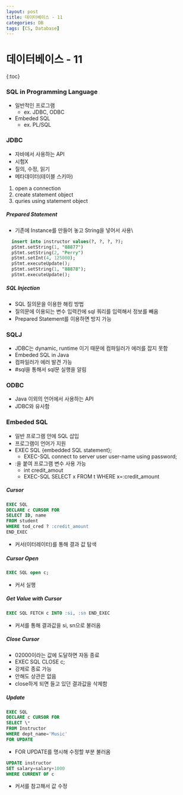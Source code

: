 ```yaml
---
layout: post
title: 데이터베이스 - 11
categories: DB
tags: [CS, Database]
---
```


# 데이터베이스 - 11

{:toc}

### SQL in Programming Language

- 일반적인 프로그램
  - ex. JDBC, ODBC
- Embeded SQL
  - ex. PL/SQL

### JDBC

- 자바에서 사용하는 API
- 시험X
- 질의, 수정, 읽기
- 메타데이터(테이블 스키마)

1. open a connection
2. create statement object
3. quries using statement object

##### Prepared Statement

- 기존에 Instance를 만들어 놓고 String을 넣어서 사용\

```sql
  insert into instructor values(?, ?, ?, ?);
  pStmt.setString(1, "88877")
  pStmt.setString(2, "Perry")
  pStmt.setInt(4, 125000);
  pStmt.executeUpdate();
  pStmt.setString(1, "88878");
  pStmt.executeUpdate();
```

##### SQL Injection

- SQL 질의문을 이용한 해킹 방법
- 질의문에 이용되는 변수 입력칸에 sql 쿼리를 입력해서 정보를 빼옴
- Prepared Statement를 이용하면 방지 가능

### SQLJ

- JDBC는 dynamic, runtime 이기 때문에 컴파일러가 에러를 잡지 못함
- Embeded SQL in Java
- 컴파일러가 에러 발견 가능
- #sql을 통해서 sql문 실행을 알림

### ODBC

- Java 이외의 언어에서 사용하는 API
- JDBC와 유사함

### Embeded SQL

- 일반 프로그램 안에 SQL 삽입
- 프로그램이 언어가 지원
- EXEC SQL {embedded SQL statement};
  - EXEC-SQL connect to server user user-name using password;
- :을 붙여 프로그램 변수 사용 가능
  - int credit_amout
  - EXEC-SQL SELECT x FROM t WHERE x=:credit_amount

##### Cursor

```sql
EXEC SQL
DECLARE c CURSOR FOR
SELECT ID, name
FROM student
WHERE tod_cred ? :credit_amount
END_EXEC
```

- 커서(이터레이터)를 통해 결과 값 탐색

##### Cursor Open

```sql
EXEC SQL open c;
```

- 커서 실행

##### Get Value with Cursor

```sql
EXEC SQL FETCH c INTO :si, :sn END_EXEC
```

- 커서를 통해 결과값을 si, sn으로 불러옴

##### Close Cursor

- 02000이라는 값에 도달하면 자동 종료
- EXEC SQL CLOSE c;
- 강제로 종료 가능
- 안해도 상관은 없음
- close하게 되면 들고 있던 결과값을 삭제함

##### Update

```sql
EXEC SQL
DECLARE c CURSOR FOR
SELECT \*
FROM Instructor
WHERE dept_name='Music'
FOR UPDATE
```

- FOR UPDATE를 명시해 수정할 부분 불러옴

```sql
UPDATE instructor
SET salary=salary+1000
WHERE CURRENT OF c
```

- 커서를 참고해서 값 수정
